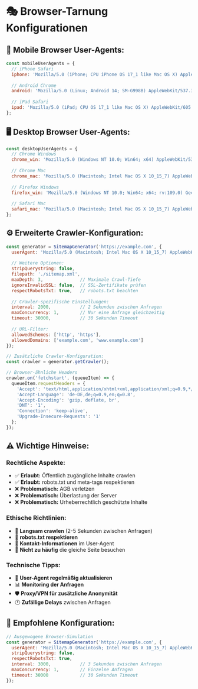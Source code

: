# 🎭 Browser-Tarnung Konfigurationen

## 📱 **Mobile Browser User-Agents:**

```javascript
const mobileUserAgents = {
  // iPhone Safari
  iphone: 'Mozilla/5.0 (iPhone; CPU iPhone OS 17_1 like Mac OS X) AppleWebKit/605.1.15 (KHTML, like Gecko) Version/17.1 Mobile/15E148 Safari/604.1',
  
  // Android Chrome
  android: 'Mozilla/5.0 (Linux; Android 14; SM-G998B) AppleWebKit/537.36 (KHTML, like Gecko) Chrome/120.0.0.0 Mobile Safari/537.36',
  
  // iPad Safari
  ipad: 'Mozilla/5.0 (iPad; CPU OS 17_1 like Mac OS X) AppleWebKit/605.1.15 (KHTML, like Gecko) Version/17.1 Mobile/15E148 Safari/604.1'
};
```

## 🖥️ **Desktop Browser User-Agents:**

```javascript
const desktopUserAgents = {
  // Chrome Windows
  chrome_win: 'Mozilla/5.0 (Windows NT 10.0; Win64; x64) AppleWebKit/537.36 (KHTML, like Gecko) Chrome/120.0.0.0 Safari/537.36',
  
  // Chrome Mac
  chrome_mac: 'Mozilla/5.0 (Macintosh; Intel Mac OS X 10_15_7) AppleWebKit/537.36 (KHTML, like Gecko) Chrome/120.0.0.0 Safari/537.36',
  
  // Firefox Windows
  firefox_win: 'Mozilla/5.0 (Windows NT 10.0; Win64; x64; rv:109.0) Gecko/20100101 Firefox/121.0',
  
  // Safari Mac
  safari_mac: 'Mozilla/5.0 (Macintosh; Intel Mac OS X 10_15_7) AppleWebKit/605.1.15 (KHTML, like Gecko) Version/17.1 Safari/605.1.15'
};
```

## ⚙️ **Erweiterte Crawler-Konfiguration:**

```javascript
const generator = SitemapGenerator('https://example.com', {
  userAgent: 'Mozilla/5.0 (Macintosh; Intel Mac OS X 10_15_7) AppleWebKit/537.36',
  
  // Weitere Optionen:
  stripQuerystring: false,
  filepath: './sitemap.xml',
  maxDepth: 3,              // Maximale Crawl-Tiefe
  ignoreInvalidSSL: false,  // SSL-Zertifikate prüfen
  respectRobotsTxt: true,   // robots.txt beachten
  
  // Crawler-spezifische Einstellungen:
  interval: 2000,           // 2 Sekunden zwischen Anfragen
  maxConcurrency: 1,        // Nur eine Anfrage gleichzeitig
  timeout: 30000,           // 30 Sekunden Timeout
  
  // URL-Filter:
  allowedSchemes: ['http', 'https'],
  allowedDomains: ['example.com', 'www.example.com']
});

// Zusätzliche Crawler-Konfiguration:
const crawler = generator.getCrawler();

// Browser-ähnliche Headers
crawler.on('fetchstart', (queueItem) => {
  queueItem.requestHeaders = {
    'Accept': 'text/html,application/xhtml+xml,application/xml;q=0.9,*/*;q=0.8',
    'Accept-Language': 'de-DE,de;q=0.9,en;q=0.8',
    'Accept-Encoding': 'gzip, deflate, br',
    'DNT': '1',
    'Connection': 'keep-alive',
    'Upgrade-Insecure-Requests': '1'
  };
});
```

## ⚠️ **Wichtige Hinweise:**

### **Rechtliche Aspekte:**
- ✅ **Erlaubt:** Öffentlich zugängliche Inhalte crawlen
- ✅ **Erlaubt:** robots.txt und meta-tags respektieren
- ❌ **Problematisch:** AGB verletzen
- ❌ **Problematisch:** Überlastung der Server
- ❌ **Problematisch:** Urheberrechtlich geschützte Inhalte

### **Ethische Richtlinien:**
- 🐌 **Langsam crawlen** (2-5 Sekunden zwischen Anfragen)
- 🤖 **robots.txt respektieren**
- 📧 **Kontakt-Informationen** im User-Agent
- 🔄 **Nicht zu häufig** die gleiche Seite besuchen

### **Technische Tipps:**
- 🔄 **User-Agent regelmäßig aktualisieren**
- 📊 **Monitoring der Anfragen**
- 🛡️ **Proxy/VPN für zusätzliche Anonymität**
- 🕐 **Zufällige Delays** zwischen Anfragen

## 🎯 **Empfohlene Konfiguration:**

```javascript
// Ausgewogene Browser-Simulation
const generator = SitemapGenerator('https://example.com', {
  userAgent: 'Mozilla/5.0 (Macintosh; Intel Mac OS X 10_15_7) AppleWebKit/537.36 (KHTML, like Gecko) Chrome/120.0.0.0 Safari/537.36',
  stripQuerystring: false,
  respectRobotsTxt: true,
  interval: 3000,           // 3 Sekunden zwischen Anfragen
  maxConcurrency: 1,        // Einzelne Anfragen
  timeout: 30000            // 30 Sekunden Timeout
});
```